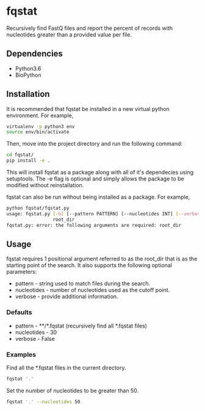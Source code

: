 # fqstat
Recursively find FastQ files and report the percent of records with nucleotides greater than a provided value per file.

## Dependencies
* Python3.6
* BioPython

## Installation
It is recommended that fqstat be installed in a new virtual python environment. For example,
```bash
virtualenv -p python3 env
source env/bin/activate
```
Then, move into the project directory and run the following command:
```bash
cd fqstat/
pip install -e .
```
This will install fqstat as a package along with all of it's dependecies using setuptools. The -e flag is optional and simply allows the package to be modified without reinstallation.

fqstat can also be run without being installed as a package. For example,
```bash
python fqstat/fqstat.py
usage: fqstat.py [-h] [--pattern PATTERN] [--nucleotides INT] [--verbose]
                 root_dir
fqstat.py: error: the following arguments are required: root_dir
```

## Usage
fqstat requires 1 positional argument referred to as the root_dir that is as the starting point of the search. It also supports the following optional parameters:

* pattern - string used to match files during the search.
* nucleotides - number of nucleotides used as the cutoff point.
* verbose - provide additional information.

### Defaults
* pattern - **/\*.fqstat (recursively find all \*.fqstat files)
* nucleotides - 30
* verbose - False

### Examples
Find all the \*.fqstat files in the current directory.
```bash
fqstat '.'
```

Set the number of nucleotides to be greater than 50.
```bash
fqstat '.' --nucleotides 50
```